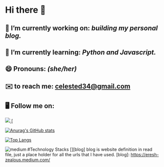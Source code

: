 # Hi there 👋

## 🔭 I’m currently working on: *building my personal blog.*
## 🌱 I’m currently learning: *Python and Javascript.*
## 😄 Pronouns: *(she/her)*
## ✉️ to reach me: celested34@gmail.com
## 🖥 Follow me on:

<a href="https://www.twitter.com/in/celeste_des/">
<img src="https://img.shields.io/badge/Twitter-1DA1F2?style=for-the-badge&logo=twitter&logoColor=white" /> [




<!--
**Celested34/Celested34** is a ✨ _special_ ✨ repository because its `README.md` (this file) appears on your GitHub profile.

Here are some ideas to get you started:

- 🔭 I’m currently working on ...
- 🌱 I’m currently learning ...
- 👯 I’m looking to collaborate on ...
- 🤔 I’m looking for help with ...
- 💬 Ask me about ...
- 📫 How to reach me: ...
- 😄 Pronouns: ...
- ⚡ Fun fact: ...
-->


![Anurag's GitHub stats](https://github-readme-stats.vercel.app/api?username=Celested34&?count_private=true&show_icons=true&theme=algolia)


[![Top Langs](https://github-readme-stats.vercel.app/api/top-langs/?username=Celested34&layout=compact)](https://github.com/anuraghazra/github-readme-stats)

#Technology Stacks
[<img align="left" alt="medium" src="https://img.shields.io/badge/medium-%2312100E.svg?&style=for-the-badge&logo=medium&logoColor=white" />][blog]
blog is website definition in read file, just a place holder for all the urls that I have used.
[blog]: https://eresh-zealous.medium.com/
